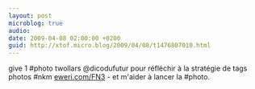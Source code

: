 ```yaml
---
layout: post
microblog: true
audio: 
date: 2009-04-08 02:00:00 +0200
guid: http://xtof.micro.blog/2009/04/08/t1476807010.html
---
```

give 1 #photo twollars @dicodufutur pour réfléchir à la stratégie de tags photos #nkm  [eweri.com/FN3](http://eweri.com/FN3) - et m'aider à lancer la #photo.

